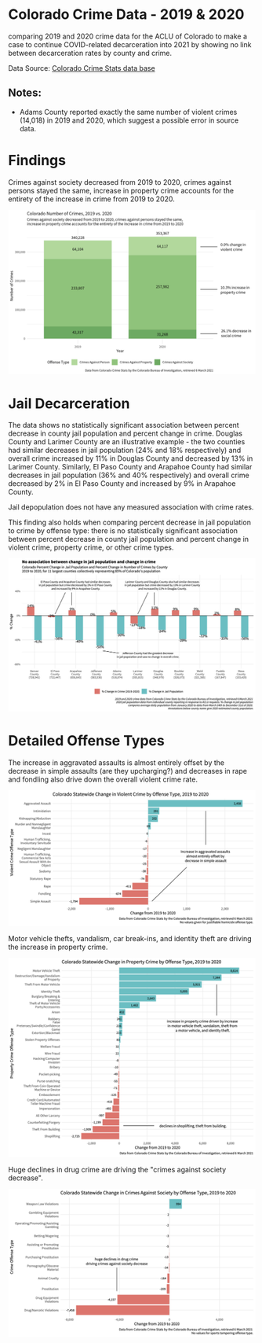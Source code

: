 # Colorado Crime Data - 2019 & 2020
comparing 2019 and 2020 crime data for the ACLU of Colorado to make a case to continue COVID-related decarceration into 2021 by showing no link between
decarceration rates by county and crime. 

Data Source: [Colorado Crime Stats data base](https://coloradocrimestats.state.co.us/public/Browse/browsetables.aspx?PerspectiveLanguage=en)

## Notes: 

* Adams County reported exactly the same number of violent crimes (14,018) in 2019 and 2020, which suggest a possible error in source data.


# Findings

Crimes against society decreased from 2019 to 2020, crimes against persons stayed the same, increase in property crime accounts for the entirety of the increase in crime from 2019 to 2020. 

![num](plots/co-numberofcrimes-annotated.png)


# Jail Decarceration

The data shows no statistically significant association between percent decrease in county jail population and percent change in crime. Douglas County and Larimer County are an illustrative example - the two counties had similar decreases in jail population (24% and 18% respectively) and overall crime increased by 11% in Douglas County and decreased by 13% in Larimer County. Similarly, El Paso County and Arapahoe County had similar decreases in jail population (36% and 40% respectively) and overall crime decreased by 2% in El Paso County and increased by 9% in Arapahoe County. 

Jail depopulation does not have any measured association with crime rates.

This finding also holds when comparing percent decrease in jail population to crime by offense type: there is no statistically significant association between percent decrease in county jail population and percent change in violent crime, property crime, or other crime types.

![num](plots/change-comp-annotated.png)

# Detailed Offense Types 

The increase in aggravated assaults is almost entirely offset by the decrease in simple assaults (are they upcharging?) and decreases in rape and fondling also drive down the overall violent crime rate. 

![num](plots/change-violent-detail.png)

Motor vehicle thefts, vandalism, car break-ins, and identity theft are driving the increase in property crime. 

![num](plots/change-property-detail.png)

Huge declines in drug crime are driving the "crimes against society decrease".

![num](plots/change-society-detail.png)


